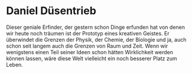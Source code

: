 # Daniel Düsentrieb
Dieser geniale Erfinder, der gestern schon Dinge erfunden hat von denen wir heute noch träumen ist der Prototyp eines kreativen Geistes.
Er überwindet die Grenzen der Physik, der Chemie, der Biologie und ja, auch schon seit langem auch die Grenzen von Raum und Zeit.
Wenn wir wenigstens einen Teil seiner Ideen schon hätten Wirklichkeit werden können lassen, wäre diese Welt vielleicht ein noch besserer Platz zum Leben.